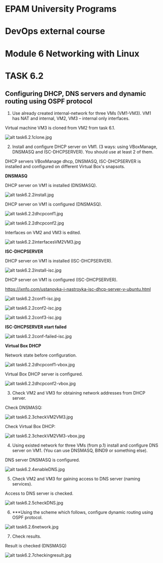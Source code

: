 # EPAM University Programs
# DevOps external course
# Module 6  Networking with Linux
# TASK 6.2

## Configuring DHCP, DNS servers and dynamic routing using OSPF protocol

1. Use already created internal-network for three VMs (VM1-VM3). VM1 has NAT and internal,
VM2, VM3 – internal only interfaces.

Virtual machine VM3 is cloned from VM2 from task 6.1.

![alt task6.2.1clone.jpg](task6.2.1clone.jpg)

2. Install and configure DHCP server on VM1.
(3 ways: using VBoxManage, DNSMASQ and ISC-DHCPSERVER).
You should use at least 2 of them.

DHCP servers VBoxManage dhcp, DNSMASQ, ISC-DHCPSERVER  is installed 
and configured on different Virtual Box's snapsots.

**DNSMASQ**


DHCP server on VM1 is installed (DNSMASQ).

![alt task6.2.2install.jpg](task6.2.2install.jpg)



DHCP server on VM1 is configured (DNSMASQ).


![alt task6.2.2dhcpconf1.jpg](task6.2.2dhcpconf1.jpg)


![alt task6.2.2dhcpconf2.jpg](task6.2.2dhcpconf2.jpg)




Interfaces on VM2 and VM3 is edited.

![alt task6.2.2interfacesVM2VM3.jpg](task6.2.2interfacesVM2VM3.jpg)

**ISC-DHCPSERVER**

DHCP server on VM1 is installed (ISC-DHCPSERVER).

![alt task6.2.2install-isc.jpg](task6.2.2install-isc.jpg)

DHCP server on VM1 is configured (ISC-DHCPSERVER).

<https://ixnfo.com/ustanovka-i-nastroyka-isc-dhcp-server-v-ubuntu.html>

![alt task6.2.2conf1-isc.jpg](task6.2.2conf1-isc.jpg)

![alt task6.2.2conf2-isc.jpg](task6.2.2conf2-isc.jpg)

![alt task6.2.2conf3-isc.jpg](task6.2.2conf3-isc.jpg)

**ISC-DHCPSERVER start failed**

![alt task6.2.2conf-failed-isc.jpg](task6.2.2conf-failed-isc.jpg)


**Virtual Box DHCP**

Network state before configuration.

![alt task6.2.2dhcpconf1-vbox.jpg](task6.2.2dhcpconf1-vbox.jpg)

Virtual Box DHCP server  is configured.

![alt task6.2.2dhcpconf2-vbox.jpg](task6.2.2dhcpconf2-vbox.jpg)


3. Check VM2 and VM3 for obtaining network addresses from DHCP server.

Check DNSMASQ:

![alt task6.2.3checkVM2VM3.jpg](task6.2.3checkVM2VM3.jpg)

Check Virtual Box DHCP:

![alt task6.2.3checkVM2VM3-vbox.jpg](task6.2.3checkVM2VM3-vbox.jpg)


4. Using existed network for three VMs (from p.1) install and configure DNS server on VM1. (You can
use DNSMASQ, BIND9 or something else).

DNS server DNSMASQ is configured.

![alt task6.2.4enableDNS.jpg](task6.2.4enableDNS.jpg)

5. Check VM2 and VM3 for gaining access to DNS server (naming services).

Access to DNS server  is checked.

![alt task6.2.5checkDNS.jpg](task6.2.5checkDNS.jpg)

6. ***Using the scheme which follows, configure dynamic routing using OSPF protocol.

![alt task6.2.6network.jpg](task6.2.6network.jpg)

7. Check results.

Result is checked (DNSMASQ)

![alt task6.2.7checkingresult.jpg](task6.2.7checkingresult.jpg)

